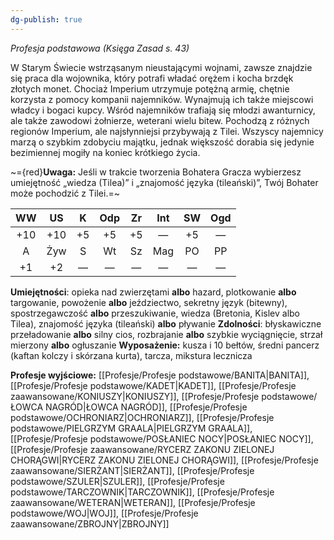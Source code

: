 ```yaml
---
dg-publish: true
---
```

*Profesja podstawowa (Księga Zasad s. 43)*

W Starym Świecie wstrząsanym nieustającymi wojnami, zawsze znajdzie się praca dla wojownika, który potrafi władać orężem i kocha brzdęk złotych monet. Chociaż Imperium utrzymuje potężną armię, chętnie korzysta z pomocy kompanii najemników. Wynajmują ich także miejscowi władcy i bogaci kupcy. Wśród najemników trafiają się młodzi awanturnicy, ale także zawodowi żołnierze, weterani wielu bitew. Pochodzą z różnych regionów Imperium, ale najsłynniejsi przybywają z Tilei. Wszyscy najemnicy marzą o szybkim zdobyciu majątku, jednak większość dorabia się jedynie bezimiennej mogiły na koniec krótkiego życia.

~={red}**Uwaga:** Jeśli w trakcie tworzenia Bohatera Gracza wybierzesz umiejętność „wiedza (Tilea)” i „znajomość języka (tileański)”, Twój Bohater może pochodzić z Tilei.=~

| WW  | US  |  K  | Odp | Zr  | Int | SW  | Ogd |
|:---:|:---:|:---:|:---:|:---:|:---:|:---:|:---:|
| +10 | +10 | +5  | +5  | +5  |  —  | +5  |  —  |
|  A  | Żyw |  S  | Wt  | Sz  | Mag | PO  | PP  |
| +1  | +2  |  —  |  —  |  —  |  —  |  —  |  —  |
**Umiejętności**: opieka nad zwierzętami **albo** hazard, plotkowanie **albo** targowanie, powożenie **albo** jeździectwo, sekretny język (bitewny), spostrzegawczość **albo** przeszukiwanie, wiedza (Bretonia, Kislev albo Tilea), znajomość języka (tileański) **albo** pływanie
**Zdolności**: błyskawiczne przeładowanie **albo** silny cios, rozbrajanie **albo** szybkie wyciągnięcie, strzał mierzony **albo** ogłuszanie
**Wyposażenie:** kusza i 10 bełtów, średni pancerz (kaftan kolczy i skórzana kurta), tarcza, mikstura lecznicza

**Profesje wyjściowe:** [[Profesje/Profesje podstawowe/BANITA\|BANITA]], [[Profesje/Profesje podstawowe/KADET\|KADET]], [[Profesje/Profesje zaawansowane/KONIUSZY\|KONIUSZY]], [[Profesje/Profesje podstawowe/ŁOWCA NAGRÓD\|ŁOWCA NAGRÓD]], [[Profesje/Profesje podstawowe/OCHRONIARZ\|OCHRONIARZ]], [[Profesje/Profesje podstawowe/PIELGRZYM GRAALA\|PIELGRZYM GRAALA]], [[Profesje/Profesje podstawowe/POSŁANIEC NOCY\|POSŁANIEC NOCY]], [[Profesje/Profesje zaawansowane/RYCERZ ZAKONU ZIELONEJ CHORĄGWI\|RYCERZ ZAKONU ZIELONEJ CHORĄGWI]], [[Profesje/Profesje zaawansowane/SIERŻANT\|SIERŻANT]], [[Profesje/Profesje podstawowe/SZULER\|SZULER]], [[Profesje/Profesje podstawowe/TARCZOWNIK\|TARCZOWNIK]], [[Profesje/Profesje zaawansowane/WETERAN\|WETERAN]], [[Profesje/Profesje podstawowe/WOJ\|WOJ]], [[Profesje/Profesje zaawansowane/ZBROJNY\|ZBROJNY]]